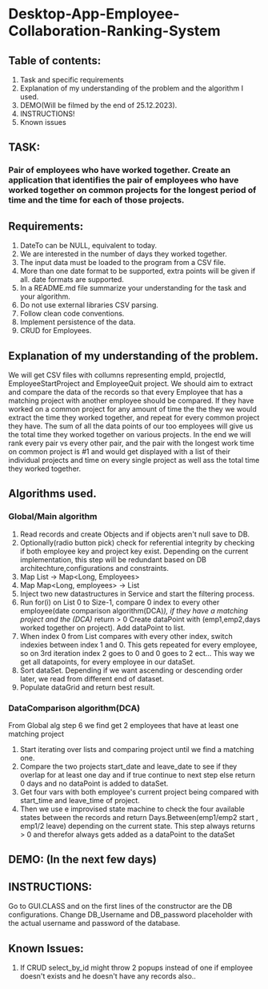 # Desktop-App-Employee-Collaboration-Ranking-System

## Table of contents:
1. Task and specific requirements  
2. Explanation of my understanding of the problem and the algorithm I used.  
3. DEMO(Will be filmed by the end of 25.12.2023).
4. INSTRUCTIONS!
5. Known issues


## TASK:  
### Pair of employees who have worked together. Create an application that identifies the pair of employees who have worked together on common projects for the longest period of time and the time for each of those projects.  

  
## Requirements:  
1. DateTo can be NULL, equivalent to today.  
2. We are interested in the number of days they worked together.  
3. The input data must be loaded to the program from a CSV file.  
4. More than one date format to be supported, extra points will be given if all. 
date formats are supported.  
5. In a README.md file summarize your understanding for the task and your
algorithm.  
6. Do not use external libraries CSV parsing.  
7. Follow clean code conventions.  
8. Implement persistence of the data.  
9. CRUD for Employees.  
  
## Explanation of my understanding of the problem.  
  
We will get CSV files with collumns representing empId, projectId, EmployeeStartProject and EmployeeQuit project. We should aim to extract and compare the data of the records so that every Employee that has a matching project with another employee
should be compared. If they have worked on a common project for any amount of time the the they we would extract the time they worked together, and repeat for every common project they have. The sum of all the data points of our too employees will give us
the total time they worked together on various projects. In the end we will rank every pair vs every other pair, and the pair with the longest work time on common project is #1 and would get displayed with a list of their individual projects and time on every single project as well
ass the total time they worked together.  
  
## Algorithms used.  

### Global/Main algorithm  

1. Read records and create Objects and if objects aren't null save to DB.
2. Optionally(radio button pick) check for referential integrity by checking if both employee key and project key exist. Depending on the current implementation, this step will be redundant based on DB architechture,configurations and constraints.
3. Map List<CSVRecords> -> Map<Long, Employees>
4. Map Map<Long, employees> -> List<Employees>
5. Inject two new datastructures in Service and start the filtering process.
6. Run for(i) on List<Employees> 0 to Size-1, compare 0 index to every other employee(date comparison algorithm(DCA)*), if they have a matching project and the (DCA)* return > 0 Create dataPoint with (emp1,emp2,days worked together on project). Add dataPoint to list<dataPoints>.
7. When index 0 from List<Employees> compares with every other index, switch indexies between index 1 and 0. This gets repeated for every employee, so on 3rd iteration index 2 goes to 0 and 0 goes to 2 ect... This way we get all datapoints, for every employee in our dataSet.
8. Sort dataSet. Depending if we want ascending or descending order later, we read from different end of dataset.
9. Populate dataGrid and return best result.

### DataComparison algorithm(DCA)  

From Global alg step 6 we find get 2 employees that have at least one matching project  
1. Start iterating over lists and comparing project until we find a matching one.
2. Compare the two projects start_date and leave_date to see if they overlap for at least one day and if true continue to next step else return 0 days and no dataPoint is added to dataSet.
3. Get four vars with both employee's current project being compared with start_time and leave_time of project.
4. Then we use e improvised state machine to check the four available states between the records and return Days.Between(emp1/emp2 start , emp1/2 leave) depending on the current state. This step always returns > 0 and therefor always gets added as a dataPoint to the dataSet  


## DEMO: (In the next few days)  

## INSTRUCTIONS:  

Go to GUI.CLASS and on the first lines of the constructor are the DB configurations. Change DB_Username and DB_password placeholder with the actual username and password of the database.

## Known Issues:  

1. If CRUD select_by_id might throw 2 popups instead of one if employee doesn't exists and he doesn't have any records also.. 

